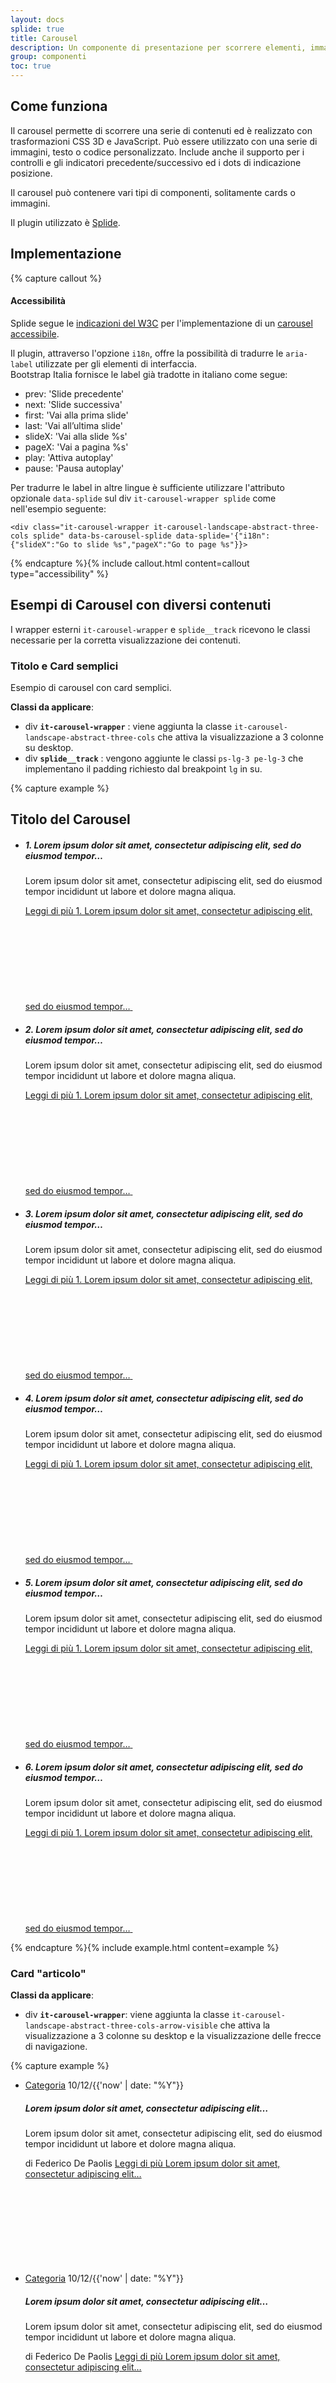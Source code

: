 ```yaml
---
layout: docs
splide: true
title: Carousel
description: Un componente di presentazione per scorrere elementi, immagini o diapositive di testo.
group: componenti
toc: true
---
```


## Come funziona

Il carousel permette di scorrere una serie di contenuti ed è realizzato con trasformazioni CSS 3D e JavaScript. Può essere utilizzato con una serie di immagini, testo o codice personalizzato. Include anche il supporto per i controlli e gli indicatori precedente/successivo ed i dots di indicazione posizione.

Il carousel può contenere vari tipi di componenti, solitamente cards o immagini.

Il plugin utilizzato è [Splide](https://splidejs.com/).

## Implementazione

{% capture callout %}
#### Accessibilità

Splide segue le [indicazioni del W3C](https://www.w3.org/WAI/tutorials/carousels/) per l'implementazione di un [carousel accessibile](https://splidejs.com/guides/accessibility/).  

Il plugin, attraverso l'opzione `i18n`, offre la possibilità di tradurre le `aria-label` utilizzate per gli elementi di interfaccia.  
Bootstrap Italia fornisce le label già tradotte in italiano come segue:
- prev: 'Slide precedente'
- next: 'Slide successiva'
- first: 'Vai alla prima slide'
- last: 'Vai all’ultima slide'
- slideX: 'Vai alla slide %s'
- pageX: 'Vai a pagina %s'
- play: 'Attiva autoplay'
- pause: 'Pausa autoplay'

Per tradurre le label in altre lingue è sufficiente utilizzare l'attributo opzionale `data-splide` sul div `it-carousel-wrapper splide` come nell'esempio seguente:

`<div class="it-carousel-wrapper it-carousel-landscape-abstract-three-cols splide" data-bs-carousel-splide data-splide='{"i18n":{"slideX":"Go to slide %s","pageX":"Go to page %s"}}>`

{% endcapture %}{% include callout.html content=callout type="accessibility" %}

## Esempi di Carousel con diversi contenuti

I wrapper esterni `it-carousel-wrapper` e `splide__track` ricevono le classi necessarie per la corretta visualizzazione dei contenuti.

### Titolo e Card semplici

Esempio di carousel con card semplici.

**Classi da applicare**:

- div **`it-carousel-wrapper`** : viene aggiunta la classe `it-carousel-landscape-abstract-three-cols` che attiva la visualizzazione a 3 colonne su desktop.
- div **`splide__track`** : vengono aggiunte le classi `ps-lg-3 pe-lg-3` che implementano il padding richiesto dal breakpoint `lg` in su.

{% capture example %}
<div class="it-carousel-wrapper it-carousel-landscape-abstract-three-cols splide" data-bs-carousel-splide>
  <div class="it-header-block">
    <div class="it-header-block-title">
      <h2 class="no_toc">Titolo del Carousel</h2>
    </div>
  </div>
  <div class="splide__track ps-lg-3 pe-lg-3">
    <ul class="splide__list it-carousel-all">
      <li class="splide__slide">
        <div class="it-single-slide-wrapper">
          <div class="card-wrapper card-space">
            <div class="card card-bg">
              <div class="card-body">
                <h5 class="card-title">1. Lorem ipsum dolor sit amet, consectetur adipiscing elit, sed do eiusmod tempor…</h5>
                <p class="card-text">Lorem ipsum dolor sit amet, consectetur adipiscing elit, sed do eiusmod tempor incididunt ut labore et dolore magna aliqua.</p>
                <a class="read-more" href="#">
                  <span class="text">Leggi di più <span class="visually-hidden">1. Lorem ipsum dolor sit amet, consectetur adipiscing elit, sed do eiusmod tempor…</span></span>
                  <svg class="icon">
                    <use href="{{ site.baseurl }}/dist/svg/sprites.svg#it-arrow-right"></use>
                  </svg>
                </a>
              </div>
            </div>
          </div>
        </div>
      </li>
      <li class="splide__slide">
        <div class="it-single-slide-wrapper">
          <div class="card-wrapper card-space">
            <div class="card card-bg">
              <div class="card-body">
                <h5 class="card-title">2. Lorem ipsum dolor sit amet, consectetur adipiscing elit, sed do eiusmod tempor…</h5>
                <p class="card-text">Lorem ipsum dolor sit amet, consectetur adipiscing elit, sed do eiusmod tempor incididunt ut labore et dolore magna aliqua.</p>
                <a class="read-more" href="#">
                  <span class="text">Leggi di più <span class="visually-hidden">1. Lorem ipsum dolor sit amet, consectetur adipiscing elit, sed do eiusmod tempor…</span></span>
                  <svg class="icon">
                    <use href="{{ site.baseurl }}/dist/svg/sprites.svg#it-arrow-right"></use>
                  </svg>
                </a>
              </div>
            </div>
          </div>
        </div>
      </li>
      <li class="splide__slide">
        <div class="it-single-slide-wrapper">
          <div class="card-wrapper card-space">
            <div class="card card-bg">
              <div class="card-body">
                <h5 class="card-title">3. Lorem ipsum dolor sit amet, consectetur adipiscing elit, sed do eiusmod tempor…</h5>
                <p class="card-text">Lorem ipsum dolor sit amet, consectetur adipiscing elit, sed do eiusmod tempor incididunt ut labore et dolore magna aliqua.</p>
                <a class="read-more" href="#">
                  <span class="text">Leggi di più <span class="visually-hidden">1. Lorem ipsum dolor sit amet, consectetur adipiscing elit, sed do eiusmod tempor…</span></span>
                  <svg class="icon">
                    <use href="{{ site.baseurl }}/dist/svg/sprites.svg#it-arrow-right"></use>
                  </svg>
                </a>
              </div>
            </div>
          </div>
        </div>
      </li>
      <li class="splide__slide">
        <div class="it-single-slide-wrapper">
          <div class="card-wrapper card-space">
            <div class="card card-bg">
              <div class="card-body">
                <h5 class="card-title">4. Lorem ipsum dolor sit amet, consectetur adipiscing elit, sed do eiusmod tempor…</h5>
                <p class="card-text">Lorem ipsum dolor sit amet, consectetur adipiscing elit, sed do eiusmod tempor incididunt ut labore et dolore magna aliqua.</p>
                <a class="read-more" href="#">
                  <span class="text">Leggi di più <span class="visually-hidden">1. Lorem ipsum dolor sit amet, consectetur adipiscing elit, sed do eiusmod tempor…</span></span>
                  <svg class="icon">
                    <use href="{{ site.baseurl }}/dist/svg/sprites.svg#it-arrow-right"></use>
                  </svg>
                </a>
              </div>
            </div>
          </div>
        </div>
      </li>
      <li class="splide__slide">
        <div class="it-single-slide-wrapper">
          <div class="card-wrapper card-space">
            <div class="card card-bg">
              <div class="card-body">
                <h5 class="card-title">5. Lorem ipsum dolor sit amet, consectetur adipiscing elit, sed do eiusmod tempor…</h5>
                <p class="card-text">Lorem ipsum dolor sit amet, consectetur adipiscing elit, sed do eiusmod tempor incididunt ut labore et dolore magna aliqua.</p>
                <a class="read-more" href="#">
                  <span class="text">Leggi di più <span class="visually-hidden">1. Lorem ipsum dolor sit amet, consectetur adipiscing elit, sed do eiusmod tempor…</span></span>
                  <svg class="icon">
                    <use href="{{ site.baseurl }}/dist/svg/sprites.svg#it-arrow-right"></use>
                  </svg>
                </a>
              </div>
            </div>
          </div>
        </div>
      </li>
      <li class="splide__slide">
        <div class="it-single-slide-wrapper">
          <div class="card-wrapper card-space">
            <div class="card card-bg">
              <div class="card-body">
                <h5 class="card-title">6. Lorem ipsum dolor sit amet, consectetur adipiscing elit, sed do eiusmod tempor…</h5>
                <p class="card-text">Lorem ipsum dolor sit amet, consectetur adipiscing elit, sed do eiusmod tempor incididunt ut labore et dolore magna aliqua.</p>
                <a class="read-more" href="#">
                  <span class="text">Leggi di più <span class="visually-hidden">1. Lorem ipsum dolor sit amet, consectetur adipiscing elit, sed do eiusmod tempor…</span></span>
                  <svg class="icon">
                    <use href="{{ site.baseurl }}/dist/svg/sprites.svg#it-arrow-right"></use>
                  </svg>
                </a>
              </div>
            </div>
          </div>
        </div>
      </li>
    </ul>
  </div>
</div>
{% endcapture %}{% include example.html content=example %}

### Card "articolo"

**Classi da applicare**:

- div **`it-carousel-wrapper`**: viene aggiunta la classe `it-carousel-landscape-abstract-three-cols-arrow-visible` che attiva la visualizzazione a 3 colonne su desktop e la visualizzazione delle frecce di navigazione.

{% capture example %}
<div class="it-carousel-wrapper splide it-carousel-landscape-abstract-three-cols-arrow-visible" data-bs-carousel-splide>
  <div class="splide__track">
    <ul class="splide__list">
      <li class="splide__slide lined_slide">
        <div class="it-single-slide-wrapper">
          <div class="card-wrapper">
            <div class="card">
              <div class="card-body">
                <div class="category-top">
                  <a class="category" href="#">Categoria</a>
                  <span class="data">10/12/{{'now' | date: "%Y"}}</span>
                </div>
                <h5 class="card-title big-heading">Lorem ipsum dolor sit amet, consectetur adipiscing elit…</h5>
                <p class="card-text">Lorem ipsum dolor sit amet, consectetur adipiscing elit, sed do eiusmod tempor incididunt ut labore et dolore magna aliqua.</p>
                <span class="card-signature">di Federico De Paolis</span>
                <a class="read-more" href="#">
                  <span class="text">Leggi di più <span class="visually-hidden">Lorem ipsum dolor sit amet, consectetur adipiscing elit…</span></span>
                  <svg class="icon">
                    <use href="{{ site.baseurl }}/dist/svg/sprites.svg#it-arrow-right"></use>
                  </svg>
                </a>
              </div>
            </div>
          </div>
        </div>
      </li>
      <li class="splide__slide lined_slide">
        <div class="it-single-slide-wrapper">
          <div class="card-wrapper">
            <div class="card">
              <div class="card-body">
                <div class="category-top">
                  <a class="category" href="#">Categoria</a>
                  <span class="data">10/12/{{'now' | date: "%Y"}}</span>
                </div>
                <h5 class="card-title big-heading">Lorem ipsum dolor sit amet, consectetur adipiscing elit…</h5>
                <p class="card-text">Lorem ipsum dolor sit amet, consectetur adipiscing elit, sed do eiusmod tempor incididunt ut labore et dolore magna aliqua.</p>
                <span class="card-signature">di Federico De Paolis</span>
                <a class="read-more" href="#">
                  <span class="text">Leggi di più <span class="visually-hidden">Lorem ipsum dolor sit amet, consectetur adipiscing elit…</span></span>
                  <svg class="icon">
                    <use href="{{ site.baseurl }}/dist/svg/sprites.svg#it-arrow-right"></use>
                  </svg>
                </a>
              </div>
            </div>
          </div>
        </div>
      </li>
      <li class="splide__slide lined_slide">
        <div class="it-single-slide-wrapper">
          <div class="card-wrapper">
            <div class="card">
              <div class="card-body">
                <div class="category-top">
                  <a class="category" href="#">Categoria</a>
                  <span class="data">10/12/{{'now' | date: "%Y"}}</span>
                </div>
                <h5 class="card-title big-heading">Lorem ipsum dolor sit amet, consectetur adipiscing elit…</h5>
                <p class="card-text">Lorem ipsum dolor sit amet, consectetur adipiscing elit, sed do eiusmod tempor incididunt ut labore et dolore magna aliqua.</p>
                <span class="card-signature">di Federico De Paolis</span>
                <a class="read-more" href="#">
                  <span class="text">Leggi di più <span class="visually-hidden">Lorem ipsum dolor sit amet, consectetur adipiscing elit…</span></span>
                  <svg class="icon">
                    <use href="{{ site.baseurl }}/dist/svg/sprites.svg#it-arrow-right"></use>
                  </svg>
                </a>
              </div>
            </div>
          </div>
        </div>
      </li>
      <li class="splide__slide lined_slide">
        <div class="it-single-slide-wrapper">
          <div class="card-wrapper">
            <div class="card">
              <div class="card-body">
                <div class="category-top">
                  <a class="category" href="#">Categoria</a>
                  <span class="data">10/12/{{'now' | date: "%Y"}}</span>
                </div>
                <h5 class="card-title big-heading">Lorem ipsum dolor sit amet, consectetur adipiscing elit…</h5>
                <p class="card-text">Lorem ipsum dolor sit amet, consectetur adipiscing elit, sed do eiusmod tempor incididunt ut labore et dolore magna aliqua.</p>
                <span class="card-signature">di Federico De Paolis</span>
                <a class="read-more" href="#">
                  <span class="text">Leggi di più <span class="visually-hidden">Lorem ipsum dolor sit amet, consectetur adipiscing elit…</span></span>
                  <svg class="icon">
                    <use href="{{ site.baseurl }}/dist/svg/sprites.svg#it-arrow-right"></use>
                  </svg>
                </a>
              </div>
            </div>
          </div>
        </div>
      </li>
    </ul>
  </div>
</div>
{% endcapture %}{% include example.html content=example %}

### Card con immagine in evidenza

Contiene un'immagine associata ad una card "articolo".

**Classi da applicare**:

- div **`it-carousel-wrapper`**: viene aggiunta la classe `it-carousel-landscape-abstract` che attiva la visualizzazione a 2 colonne in Flex.

{% capture example %}

<div class="it-carousel-wrapper it-carousel-landscape-abstract splide" data-bs-carousel-splide>
  <div class="splide__track">
		<ul class="splide__list">
			<li class="splide__slide">
        <div class="it-single-slide-wrapper">
          <a href="#">
            <div class="img-responsive-wrapper">
              <div class="img-responsive">
                <div class="img-wrapper"><img src="https://via.placeholder.com/480x360/ebebeb/808080/?text=Immagine1" title="titolo immagine" alt="descrizione immagine"></div>
              </div>
            </div>
          </a>
          <div class="it-text-slider-wrapper-outside">
            <div class="card-wrapper">
              <div class="card">
                <div class="card-body">
                  <div class="category-top">
                    <a class="category" href="#">Categoria</a>
                    <span class="data">10/12/{{'now' | date: "%Y"}}</span>
                  </div>
                  <h5 class="card-title big-heading">Lorem ipsum dolor sit amet, consectetur adipiscing elit…</h5>
                  <p class="card-text">Lorem ipsum dolor sit amet, consectetur adipiscing elit, sed do eiusmod tempor incididunt ut labore et dolore magna aliqua. Lorem ipsum dolor sit amet, consectetur adipiscing elit, sed do eiusmod tempor incididunt ut labore et dolore magna aliqua.</p>
                  <span class="card-signature">di Federico De Paolis</span>
                  <a class="read-more" href="#">
                  <span class="text">Leggi di più <span class="visually-hidden">Lorem ipsum dolor sit amet, consectetur adipiscing elit…</span></span>
                    <svg class="icon">
                      <use href="{{ site.baseurl }}/dist/svg/sprites.svg#it-arrow-right"></use>
                    </svg>
                  </a>
                </div>
              </div>
            </div>
          </div>
        </div>
      </li>
      <li class="splide__slide">
        <div class="it-single-slide-wrapper">
          <a href="#">
            <div class="img-responsive-wrapper">
              <div class="img-responsive">
                <div class="img-wrapper"><img src="https://via.placeholder.com/480x360/ebebeb/808080/?text=Immagine1" title="titolo immagine" alt="descrizione immagine"></div>
              </div>
            </div>
          </a>
          <div class="it-text-slider-wrapper-outside">
            <div class="card-wrapper">
              <div class="card">
                <div class="card-body">
                  <div class="category-top">
                    <a class="category" href="#">Categoria</a>
                    <span class="data">10/12/{{'now' | date: "%Y"}}</span>
                  </div>
                  <h5 class="card-title big-heading">Lorem ipsum dolor sit amet, consectetur adipiscing elit…</h5>
                  <p class="card-text">Lorem ipsum dolor sit amet, consectetur adipiscing elit, sed do eiusmod tempor incididunt ut labore et dolore magna aliqua. Lorem ipsum dolor sit amet, consectetur adipiscing elit, sed do eiusmod tempor incididunt ut labore et dolore magna aliqua.</p>
                  <span class="card-signature">di Federico De Paolis</span>
                  <a class="read-more" href="#">
                  <span class="text">Leggi di più <span class="visually-hidden">Lorem ipsum dolor sit amet, consectetur adipiscing elit…</span></span>
                    <svg class="icon">
                      <use href="{{ site.baseurl }}/dist/svg/sprites.svg#it-arrow-right"></use>
                    </svg>
                  </a>
                </div>
              </div>
            </div>
          </div>
        </div>
      </li>
      <li class="splide__slide">
        <div class="it-single-slide-wrapper">
          <a href="#">
            <div class="img-responsive-wrapper">
              <div class="img-responsive">
                <div class="img-wrapper"><img src="https://via.placeholder.com/480x360/ebebeb/808080/?text=Immagine1" title="titolo immagine" alt="descrizione immagine"></div>
              </div>
            </div>
          </a>
          <div class="it-text-slider-wrapper-outside">
            <div class="card-wrapper">
              <div class="card">
                <div class="card-body">
                  <div class="category-top">
                    <a class="category" href="#">Categoria</a>
                    <span class="data">10/12/{{'now' | date: "%Y"}}</span>
                  </div>
                  <h5 class="card-title big-heading">Lorem ipsum dolor sit amet, consectetur adipiscing elit…</h5>
                  <p class="card-text">Lorem ipsum dolor sit amet, consectetur adipiscing elit, sed do eiusmod tempor incididunt ut labore et dolore magna aliqua. Lorem ipsum dolor sit amet, consectetur adipiscing elit, sed do eiusmod tempor incididunt ut labore et dolore magna aliqua.</p>
                  <span class="card-signature">di Federico De Paolis</span>
                  <a class="read-more" href="#">
                  <span class="text">Leggi di più <span class="visually-hidden">Lorem ipsum dolor sit amet, consectetur adipiscing elit…</span></span>
                    <svg class="icon">
                      <use href="{{ site.baseurl }}/dist/svg/sprites.svg#it-arrow-right"></use>
                    </svg>
                  </a>
                </div>
              </div>
            </div>
          </div>
        </div>
      </li>
    </ul>
  </div>
</div>
{% endcapture %}{% include example.html content=example %}

### Card con immagine in alto

**Classi da applicare**:

- div **`it-carousel-wrapper`**: viene aggiunta la classe `it-carousel-landscape-abstract-three-cols` per la visualizzazione a 3 colonne.

{% capture example %}

<div class="it-carousel-wrapper it-carousel-landscape-abstract-three-cols splide" data-bs-carousel-splide>
  <div class="splide__track">
    <ul class="splide__list">
      <li class="splide__slide">
        <div class="it-single-slide-wrapper">
          <div class="card-wrapper">
            <div class="card card-img no-after">
              <div class="img-responsive-wrapper">
                <div class="img-responsive">
                  <div class="img-wrapper"><img src="https://via.placeholder.com/480x360/ebebeb/808080/?text=Immagine1" title="titolo immagine" alt="descrizione immagine"></div>
                </div>
              </div>
              <div class="card-body">
                <h5 class="card-title">Lorem ipsum dolor sit amet, consectetur adipiscing elit…</h5>
                <a class="read-more" href="#">
                  <span class="text">Leggi di più <span class="visually-hidden">Lorem ipsum dolor sit amet, consectetur adipiscing elit…</span></span>
                  <svg class="icon">
                    <use href="{{ site.baseurl }}/dist/svg/sprites.svg#it-arrow-right"></use>
                  </svg>
                </a>
              </div>
            </div>
          </div>
        </div>
      </li>
      <li class="splide__slide">
        <div class="it-single-slide-wrapper">
          <div class="card-wrapper">
            <div class="card card-img no-after">
              <div class="img-responsive-wrapper">
                <div class="img-responsive">
                  <div class="img-wrapper"><img src="https://via.placeholder.com/480x360/ebebeb/808080/?text=Immagine2" title="titolo immagine" alt="descrizione immagine"></div>
                </div>
              </div>
              <div class="card-body">
                <h5 class="card-title">Lorem ipsum dolor sit amet, consectetur adipiscing elit…</h5>
                <a class="read-more" href="#">
                  <span class="text">Leggi di più <span class="visually-hidden">Lorem ipsum dolor sit amet, consectetur adipiscing elit…</span></span>
                  <svg class="icon">
                    <use href="{{ site.baseurl }}/dist/svg/sprites.svg#it-arrow-right"></use>
                  </svg>
                </a>
              </div>
            </div>
          </div>
        </div>
      </li>
      <li class="splide__slide">
        <div class="it-single-slide-wrapper">
          <div class="card-wrapper">
            <div class="card card-img no-after">
              <div class="img-responsive-wrapper">
                <div class="img-responsive">
                  <div class="img-wrapper"><img src="https://via.placeholder.com/480x360/ebebeb/808080/?text=Immagine3" title="titolo immagine" alt="descrizione immagine"></div>
                </div>
              </div>
              <div class="card-body">
                <h5 class="card-title">Lorem ipsum dolor sit amet, consectetur adipiscing elit…</h5>
                <a class="read-more" href="#">
                  <span class="text">Leggi di più <span class="visually-hidden">Lorem ipsum dolor sit amet, consectetur adipiscing elit…</span></span>
                  <svg class="icon">
                    <use href="{{ site.baseurl }}/dist/svg/sprites.svg#it-arrow-right"></use>
                  </svg>
                </a>
              </div>
            </div>
          </div>
        </div>
      </li>
      <li class="splide__slide">
        <div class="it-single-slide-wrapper">
          <div class="card-wrapper">
            <div class="card card-img no-after">
              <div class="img-responsive-wrapper">
                <div class="img-responsive">
                  <div class="img-wrapper"><img src="https://via.placeholder.com/480x360/ebebeb/808080/?text=Immagine4" title="titolo immagine" alt="descrizione immagine"></div>
                </div>
              </div>
              <div class="card-body">
                <h5 class="card-title">Lorem ipsum dolor sit amet, consectetur adipiscing elit…</h5>
                <a class="read-more" href="#">
                  <span class="text">Leggi di più <span class="visually-hidden">Lorem ipsum dolor sit amet, consectetur adipiscing elit…</span></span>
                  <svg class="icon">
                    <use href="{{ site.baseurl }}/dist/svg/sprites.svg#it-arrow-right"></use>
                  </svg>
                </a>
              </div>
            </div>
          </div>
        </div>
      </li>
      <li class="splide__slide">
        <div class="it-single-slide-wrapper">
          <div class="card-wrapper">
            <div class="card card-img no-after">
              <div class="img-responsive-wrapper">
                <div class="img-responsive">
                  <div class="img-wrapper"><img src="https://via.placeholder.com/480x360/ebebeb/808080/?text=Immagine5" title="titolo immagine" alt="descrizione immagine"></div>
                </div>
              </div>
              <div class="card-body">
                <h5 class="card-title">Lorem ipsum dolor sit amet, consectetur adipiscing elit…</h5>
                <a class="read-more" href="#">
                  <span class="text">Leggi di più <span class="visually-hidden">Lorem ipsum dolor sit amet, consectetur adipiscing elit…</span></span>
                  <svg class="icon">
                    <use href="{{ site.baseurl }}/dist/svg/sprites.svg#it-arrow-right"></use>
                  </svg>
                </a>
              </div>
            </div>
          </div>
        </div>
      </li>
      <li class="splide__slide">
        <div class="it-single-slide-wrapper">
          <div class="card-wrapper">
            <div class="card card-img no-after">
              <div class="img-responsive-wrapper">
                <div class="img-responsive">
                  <div class="img-wrapper"><img src="https://via.placeholder.com/480x360/ebebeb/808080/?text=Immagine6" title="titolo immagine" alt="descrizione immagine"></div>
                </div>
              </div>
              <div class="card-body">
                <h5 class="card-title">Lorem ipsum dolor sit amet, consectetur adipiscing elit…</h5>
                <a class="read-more" href="#">
                  <span class="text">Leggi di più <span class="visually-hidden">Lorem ipsum dolor sit amet, consectetur adipiscing elit…</span></span>
                  <svg class="icon">
                    <use href="{{ site.baseurl }}/dist/svg/sprites.svg#it-arrow-right"></use>
                  </svg>
                </a>
              </div>
            </div>
          </div>
        </div>
      </li>
    </ul>
  </div>
</div>
{% endcapture %}{% include example.html content=example %}

### Card speciali

Contiene [Card di tipo speciale]({{ site.baseurl }}/docs/componenti/card/#card-speciali).

**Classi da applicare**:

- div **`it-carousel-wrapper`**: viene aggiunta la classe `it-carousel-landscape-abstract-three-cols` per la visualizzazione a 3 colonne.

{% capture example %}

<div class="it-carousel-wrapper it-carousel-landscape-abstract-three-cols splide" data-bs-carousel-splide>
  <div class="splide__track">
    <ul class="splide__list">
      <li class="splide__slide">
        <div class="it-single-slide-wrapper">
          <div class="card-wrapper">
            <a class="card card-img no-after special-card" href="#">
              <div class="img-responsive-wrapper">
                <div class="img-responsive">
                  <div class="img-wrapper"><img src="https://via.placeholder.com/360x480/ebebeb/808080/?text=Immagine1" title="titolo immagine" alt="descrizione immagine"></div>
                </div>
              </div>
              <div class="card-body">
                <div class="head-tags"><span class="data">10/10/{{'now' | date: "%Y"}}</span>
                </div>
                <h5 class="card-title">Lorem ipsum dolor sit amet, consectetur adipiscing elit…</h5>
                <p class="card-text"></p>
              </div>
            </a>
          </div>
        </div>
      </li>
      <li class="splide__slide">
        <div class="it-single-slide-wrapper">
          <div class="card-wrapper">
            <a class="card card-img no-after special-card" href="#">
              <div class="img-responsive-wrapper">
                <div class="img-responsive">
                  <div class="img-wrapper"><img src="https://via.placeholder.com/360x480/ebebeb/808080/?text=Immagine2" title="titolo immagine" alt="descrizione immagine"></div>
                </div>
              </div>
              <div class="card-body">
                <div class="head-tags"><span class="data">10/10/{{'now' | date: "%Y"}}</span>
                </div>
                <h5 class="card-title">Lorem ipsum dolor sit amet, consectetur adipiscing elit…</h5>
                <p class="card-text"></p>
              </div>
            </a>
          </div>
        </div>
      </li>
      <li class="splide__slide">
        <div class="it-single-slide-wrapper">
          <div class="card-wrapper">
            <a class="card card-img no-after special-card" href="#">
              <div class="img-responsive-wrapper">
                <div class="img-responsive">
                  <div class="img-wrapper"><img src="https://via.placeholder.com/360x480/ebebeb/808080/?text=Immagine3" title="titolo immagine" alt="descrizione immagine"></div>
                </div>
              </div>
              <div class="card-body">
                <div class="head-tags"><span class="data">10/10/{{'now' | date: "%Y"}}</span>
                </div>
                <h5 class="card-title">Lorem ipsum dolor sit amet, consectetur adipiscing elit…</h5>
                <p class="card-text"></p>
              </div>
            </a>
          </div>
        </div>
      </li>
      <li class="splide__slide">
        <div class="it-single-slide-wrapper">
          <div class="card-wrapper">
            <a class="card card-img no-after special-card" href="#">
              <div class="img-responsive-wrapper">
                <div class="img-responsive">
                  <div class="img-wrapper"><img src="https://via.placeholder.com/360x480/ebebeb/808080/?text=Immagine4" title="titolo immagine" alt="descrizione immagine"></div>
                </div>
              </div>
              <div class="card-body">
                <div class="head-tags"><span class="data">10/10/{{'now' | date: "%Y"}}</span>
                </div>
                <h5 class="card-title">Lorem ipsum dolor sit amet, consectetur adipiscing elit…</h5>
                <p class="card-text"></p>
              </div>
            </a>
          </div>
        </div>
      </li>
      <li class="splide__slide">
        <div class="it-single-slide-wrapper">
          <div class="card-wrapper">
            <a class="card card-img no-after special-card" href="#">
              <div class="img-responsive-wrapper">
                <div class="img-responsive">
                  <div class="img-wrapper"><img src="https://via.placeholder.com/360x480/ebebeb/808080/?text=Immagine5" title="titolo immagine" alt="descrizione immagine"></div>
                </div>
              </div>
              <div class="card-body">
                <div class="head-tags"><span class="data">10/10/{{'now' | date: "%Y"}}</span>
                </div>
                <h5 class="card-title">Lorem ipsum dolor sit amet, consectetur adipiscing elit…</h5>
                <p class="card-text"></p>
              </div>
            </a>
          </div>
        </div>
      </li>
      <li class="splide__slide">
        <div class="it-single-slide-wrapper">
          <div class="card-wrapper">
            <a class="card card-img no-after special-card" href="#">
              <div class="img-responsive-wrapper">
                <div class="img-responsive">
                  <div class="img-wrapper"><img src="https://via.placeholder.com/360x480/ebebeb/808080/?text=Immagine6" title="titolo immagine" alt="descrizione immagine"></div>
                </div>
              </div>
              <div class="card-body">
                <div class="head-tags"><span class="data">10/10/{{'now' | date: "%Y"}}</span>
                </div>
                <h5 class="card-title">Lorem ipsum dolor sit amet, consectetur adipiscing elit…</h5>
                <p class="card-text"></p>
              </div>
            </a>
          </div>
        </div>
      </li>
    </ul>
  </div>
</div>
{% endcapture %}{% include example.html content=example %}

### Fullscreen di immagini

**Classi da applicare**:

div **`it-carousel-wrapper`** :  
- viene aggiunta la classe `it-carousel-landscape-abstract-three-cols` per la formattazione colonnare
- viene aggiunta la classe `it-full-carousel` per la visualizzazione a tutto schermo (orizzontale)
- viene aggiunta la classe `it-big-img` per indicare che l'immagine contenuta è di tipo grande

{% capture example %}
<div class="it-carousel-wrapper it-carousel-landscape-abstract-three-cols it-full-carousel it-big-img splide" data-bs-carousel-splide>
  <div class="splide__track">
    <ul class="splide__list">
      <li class="splide__slide">
        <div class="it-single-slide-wrapper">
          <div class="card-wrapper">
            <div class="card card-img no-after">
              <div class="img-responsive-wrapper">
                <div class="img-responsive">
                  <div class="img-wrapper"><img src="https://via.placeholder.com/480x360/ebebeb/808080/?text=Immagine1" title="titolo immagine" alt="descrizione immagine"></div>
                </div>
              </div>
            </div>
          </div>
        </div>
      </li>
      <li class="splide__slide">
        <div class="it-single-slide-wrapper">
          <div class="card-wrapper">
            <div class="card card-img no-after">
              <div class="img-responsive-wrapper">
                <div class="img-responsive">
                  <div class="img-wrapper"><img src="https://via.placeholder.com/480x360/ebebeb/808080/?text=Immagine2" title="titolo immagine" alt="descrizione immagine"></div>
                </div>
              </div>
            </div>
          </div>
        </div>
      </li>
      <li class="splide__slide">
        <div class="it-single-slide-wrapper">
          <div class="card-wrapper">
            <div class="card card-img no-after">
              <div class="img-responsive-wrapper">
                <div class="img-responsive">
                  <div class="img-wrapper"><img src="https://via.placeholder.com/480x360/ebebeb/808080/?text=Immagine3" title="titolo immagine" alt="descrizione immagine"></div>
                </div>
              </div>
            </div>
          </div>
        </div>
      </li>
      <li class="splide__slide">
        <div class="it-single-slide-wrapper">
          <div class="card-wrapper">
            <div class="card card-img no-after">
              <div class="img-responsive-wrapper">
                <div class="img-responsive">
                  <div class="img-wrapper"><img src="https://via.placeholder.com/480x360/ebebeb/808080/?text=Immagine4" title="titolo immagine" alt="descrizione immagine"></div>
                </div>
              </div>
            </div>
          </div>
        </div>
      </li>
      <li class="splide__slide">
        <div class="it-single-slide-wrapper">
          <div class="card-wrapper">
            <div class="card card-img no-after">
              <div class="img-responsive-wrapper">
                <div class="img-responsive">
                  <div class="img-wrapper"><img src="https://via.placeholder.com/480x360/ebebeb/808080/?text=Immagine5" title="titolo immagine" alt="descrizione immagine"></div>
                </div>
              </div>
            </div>
          </div>
        </div>
      </li>
      <li class="splide__slide">
        <div class="it-single-slide-wrapper">
          <div class="card-wrapper">
            <div class="card card-img no-after">
              <div class="img-responsive-wrapper">
                <div class="img-responsive">
                  <div class="img-wrapper"><img src="https://via.placeholder.com/480x360/ebebeb/808080/?text=Immagine6" title="titolo immagine" alt="descrizione immagine"></div>
                </div>
              </div>
            </div>
          </div>
        </div>
      </li>
    </ul>
  </div>
</div>
{% endcapture %}{% include example.html content=example %}

#### Fullscreen di immagini di dimensioni standard

**Classi da applicare**:

div **`it-carousel-wrapper`** :  
- viene aggiunta la classe `it-carousel-landscape-abstract-three-cols` per la formattazione colonnare
- viene aggiunta la classe `it-full-carousel` per la visualizzazione a tutto schermo (orizzontale)
- viene aggiunta la classe `it-standard-image` per indicare che l'immagine contenuta è di tipo standard.

{% capture example %}

<div class="it-carousel-wrapper it-carousel-landscape-abstract-three-cols it-full-carousel it-standard-image splide" data-bs-carousel-splide>
  <div class="splide__track">
    <ul class="splide__list">
      <li class="splide__slide">
        <div class="it-single-slide-wrapper">
          <div class="card-wrapper">
            <div class="card card-img no-after">
              <div class="img-responsive-wrapper">
                <div class="img-responsive">
                  <div class="img-wrapper"><img src="https://via.placeholder.com/480x360/ebebeb/808080/?text=Immagine1" title="titolo immagine" alt="descrizione immagine"></div>
                </div>
              </div>
            </div>
          </div>
        </div>
      </li>
      <li class="splide__slide">
        <div class="it-single-slide-wrapper">
          <div class="card-wrapper">
            <div class="card card-img no-after">
              <div class="img-responsive-wrapper">
                <div class="img-responsive">
                  <div class="img-wrapper"><img src="https://via.placeholder.com/480x360/ebebeb/808080/?text=Immagine2" title="titolo immagine" alt="descrizione immagine"></div>
                </div>
              </div>
            </div>
          </div>
        </div>
      </li>
      <li class="splide__slide">
        <div class="it-single-slide-wrapper">
          <div class="card-wrapper">
            <div class="card card-img no-after">
              <div class="img-responsive-wrapper">
                <div class="img-responsive">
                  <div class="img-wrapper"><img src="https://via.placeholder.com/480x360/ebebeb/808080/?text=Immagine3" title="titolo immagine" alt="descrizione immagine"></div>
                </div>
              </div>
            </div>
          </div>
        </div>
      </li>
      <li class="splide__slide">
        <div class="it-single-slide-wrapper">
          <div class="card-wrapper">
            <div class="card card-img no-after">
              <div class="img-responsive-wrapper">
                <div class="img-responsive">
                  <div class="img-wrapper"><img src="https://via.placeholder.com/480x360/ebebeb/808080/?text=Immagine4" title="titolo immagine" alt="descrizione immagine"></div>
                </div>
              </div>
            </div>
          </div>
        </div>
      </li>
      <li class="splide__slide">
        <div class="it-single-slide-wrapper">
          <div class="card-wrapper">
            <div class="card card-img no-after">
              <div class="img-responsive-wrapper">
                <div class="img-responsive">
                  <div class="img-wrapper"><img src="https://via.placeholder.com/480x360/ebebeb/808080/?text=Immagine5" title="titolo immagine" alt="descrizione immagine"></div>
                </div>
              </div>
            </div>
          </div>
        </div>
      </li>
      <li class="splide__slide">
        <div class="it-single-slide-wrapper">
          <div class="card-wrapper">
            <div class="card card-img no-after">
              <div class="img-responsive-wrapper">
                <div class="img-responsive">
                  <div class="img-wrapper"><img src="https://via.placeholder.com/480x360/ebebeb/808080/?text=Immagine6" title="titolo immagine" alt="descrizione immagine"></div>
                </div>
              </div>
            </div>
          </div>
        </div>
      </li>
    </ul>
  </div>
</div>
{% endcapture %}{% include example.html content=example %}

## Attivazione tramite JavaScript

È possibile abilitare un Carousel manualmente con:

```js
var elementList = [].slice.call(document.querySelectorAll('.splide'))
var masonryList = elementList.map(function (element) {
  return new bootstrap.CarouselBI(element)
})
```
### Metodi

<table class="table table-bordered table-striped">
  <thead>
    <tr>
      <th style="width: 150px;">Metodo</th>
      <th>Descrizione</th>
    </tr>
  </thead>
  <tbody>
    <tr>
      <td>dispose</td>
      <td>Rimuove le funzionalità di CarouselBI</td>
    </tr>
    <tr>
      <td>getInstance</td>
      <td>Metodo statico che restituisce l'istanza CarouselBI associata ad un elemento del DOM. Esempio: <code>bootstrap.CarouselBI.getInstance(element)</code></td>
    </tr>
    <tr>
      <td>getOrCreateInstance</td>
      <td>Metodo statico che restituisce un'istanza CarouselBI associata ad un elemento del DOM o ne crea una nuova nel caso non fosse stata inizializzata. Esempio: <code>bootstrap.CarouselBI.getOrCreateInstance(element)</code></td>
    </tr>
  </tbody>
</table>
